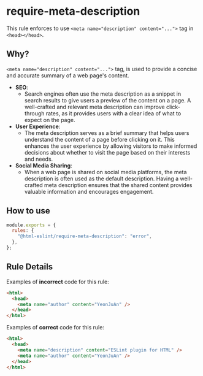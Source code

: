 # require-meta-description

This rule enforces to use `<meta name="description" content="...">` tag in `<head></head>`.

## Why?

`<meta name="description" content="...">` tag, is used to provide a concise and accurate summary of a web page's content.

- **SEO**:
  - Search engines often use the meta description as a snippet in search results to give users a preview of the content on a page. A well-crafted and relevant meta description can improve click-through rates, as it provides users with a clear idea of what to expect on the page.
- **User Experience**:
  - The meta description serves as a brief summary that helps users understand the content of a page before clicking on it. This enhances the user experience by allowing visitors to make informed decisions about whether to visit the page based on their interests and needs.
- **Social Media Sharing**:
  - When a web page is shared on social media platforms, the meta description is often used as the default description. Having a well-crafted meta description ensures that the shared content provides valuable information and encourages engagement.

## How to use

```js,.eslintrc.js
module.exports = {
  rules: {
    "@html-eslint/require-meta-description": "error",
  },
};
```

## Rule Details

Examples of **incorrect** code for this rule:

```html
<html>
  <head>
    <meta name="author" content="YeonJuAn" />
  </head>
</html>
```

Examples of **correct** code for this rule:

```html
<html>
  <head>
    <meta name="description" content="ESLint plugin for HTML" />
    <meta name="author" content="YeonJuAn" />
  </head>
</html>
```
